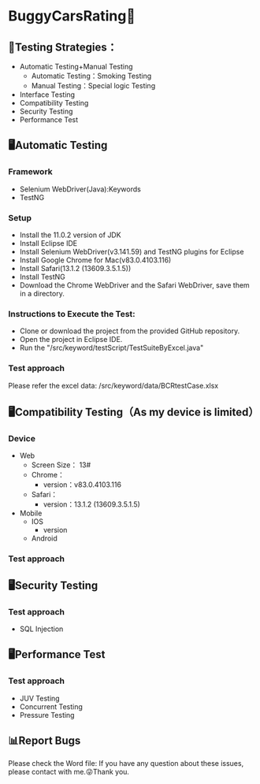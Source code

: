 # BuggyCarsRating🚗
## 🧠Testing Strategies：
+ Automatic Testing+Manual Testing
  - Automatic Testing：Smoking Testing
  - Manual Testing：Special logic Testing 
+ Interface Testing
+ Compatibility Testing
+ Security Testing
+ Performance Test


## 🖥️Automatic Testing
### Framework
+ Selenium WebDriver(Java):Keywords
+ TestNG
### Setup
  - Install the 11.0.2 version of JDK
  - Install Eclipse IDE
  - Install Selenium WebDriver(v3.141.59) and TestNG plugins for Eclipse
  - Install Google Chrome for Mac(v83.0.4103.116)
  - Install Safari(13.1.2 (13609.3.5.1.5))
  - Install TestNG
  - Download the Chrome WebDriver and the Safari WebDriver, save them in a directory.
### Instructions to Execute the Test:
+  Clone or download the project from the provided GitHub repository.
+  Open the project in Eclipse IDE.
+  Run the "/src/keyword/testScript/TestSuiteByExcel.java" 

### Test approach
Please refer the excel data: /src/keyword/data/BCRtestCase.xlsx

## 🖥️Compatibility Testing（As my device is limited）
### Device
+ Web
  - Screen Size： 13#
  - Chrome：
    - version：v83.0.4103.116   
  - Safari：
    - version：13.1.2 (13609.3.5.1.5)    
+ Mobile
  - IOS
    - version   
  - Android
### Test approach

## 🖥️Security Testing
### Test approach
+ SQL Injection


## 🖥️Performance Test
### Test approach
+ JUV Testing
+ Concurrent Testing
+ Pressure Testing


## 📊Report Bugs
Please check the Word file:
If you have any question about these issues, please contact with me.😜Thank you.
